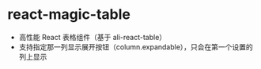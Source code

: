 # react-magic-table

- 高性能 React 表格组件（基于 ali-react-table）
- 支持指定那一列显示展开按钮（column.expandable），只会在第一个设置的列上显示
